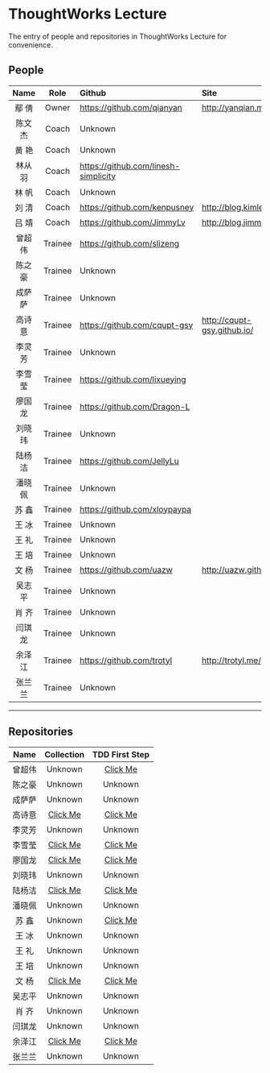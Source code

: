 # ThoughtWorks Lecture

The entry of people and repositories in ThoughtWorks Lecture for convenience.

## People

Name | Role | Github | Site
:---:|:----:|:-------|:----
鄢  倩|Owner|https://github.com/qianyan|http://yanqian.me/
陈文杰|Coach|Unknown|
黄  艳|Coach|Unknown|
林从羽|Coach|https://github.com/linesh-simplicity|
林  帆|Coach|Unknown|
刘  清|Coach|https://github.com/kenpusney|http://blog.kimleo.net/
吕  靖|Coach|https://github.com/JimmyLv|http://blog.jimmylv.info/
曾超伟|Trainee|https://github.com/slizeng|
陈之豪|Trainee|Unknown|
成萨萨|Trainee|Unknown|
高诗意|Trainee|https://github.com/cqupt-gsy|http://cqupt-gsy.github.io/
李灵芳|Trainee|Unknown|
李雪莹|Trainee|https://github.com/lixueying|
廖国龙|Trainee|https://github.com/Dragon-L|
刘晓玮|Trainee|Unknown|
陆杨洁|Trainee|https://github.com/JellyLu|
潘晓佩|Trainee|Unknown|
苏  鑫|Trainee|https://github.com/xloypaypa|
王  冰|Trainee|Unknown|
王  礼|Trainee|Unknown|
王  培|Trainee|Unknown|
文  杨|Trainee|https://github.com/uazw|http://uazw.github.io/
吴志平|Trainee|Unknown|
肖  齐|Trainee|Unknown|
闫琪龙|Trainee|Unknown|
余泽江|Trainee|https://github.com/trotyl|http://trotyl.me/
张兰兰|Trainee|Unknown|


---

## Repositories

Name|Collection|TDD First Step
:--:|:--------:|:------------:
曾超伟|Unknown|[Click Me](https://github.com/slizeng/homework_1)
陈之豪|Unknown|Unknown
成萨萨|Unknown|Unknown
高诗意|[Click Me](https://github.com/cqupt-gsy/homework)|[Click Me](https://github.com/cqupt-gsy/homework)
李灵芳|Unknown|Unknown
李雪莹|[Click Me](https://github.com/lixueying/homework)|[Click Me](https://github.com/lixueying/tdd-workshop-guess)
廖国龙|[Click Me](https://github.com/Dragon-L/homework)|[Click Me](https://github.com/Dragon-L/homework-2)
刘晓玮|Unknown|Unknown
陆杨洁|[Click Me](https://github.com/JellyLu/homework-one-collections)|[Click Me](https://github.com/JellyLu/TW)
潘晓佩|Unknown|Unknown
苏  鑫|Unknown|[Click Me](https://github.com/xloypaypa/TW/tree/master/tdd)
王  冰|Unknown|Unknown
王  礼|Unknown|Unknown
王  培|Unknown|Unknown
文  杨|[Click Me](https://github.com/uazw/homework)|[Click Me](https://github.com/uazw/tw-guess-game)
吴志平|Unknown|Unknown
肖  齐|Unknown|Unknown
闫琪龙|Unknown|Unknown
余泽江|[Click Me](https://github.com/trotyl/collection-homework)|[Click Me](https://github.com/trotyl/guess-number-java)
张兰兰|Unknown|Unknown
